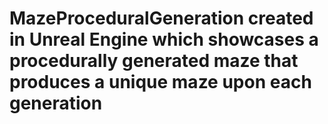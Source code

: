 # MazeProceduralGeneration created in Unreal Engine which showcases a procedurally generated maze that produces a unique maze upon each generation

